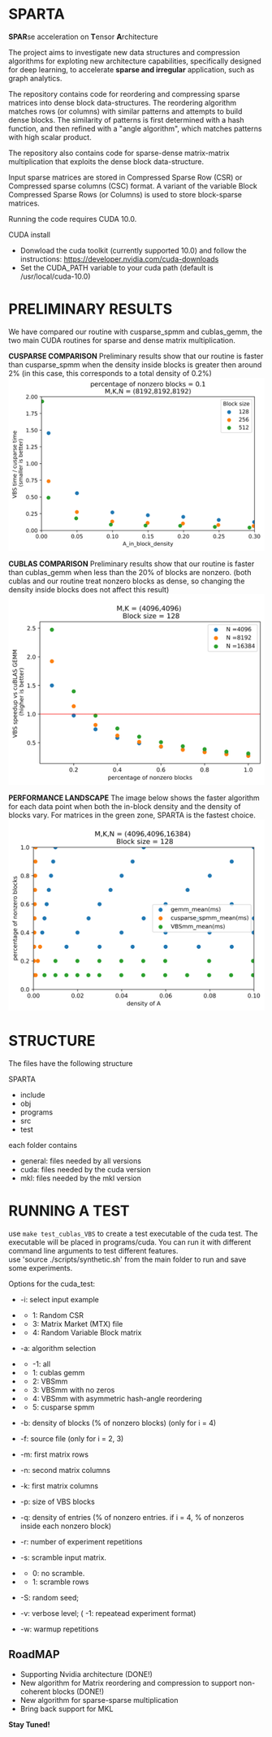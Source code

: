 # SPARTA
**SPAR**se acceleration on **T**ensor **A**rchitecture

The project aims to investigate new data structures and compression algorithms for exploting new architecture capabilities, specifically designed for deep learning, to accelerate **sparse and irregular** application, such as graph analytics.

The repository contains code for reordering and compressing sparse matrices into dense block data-structures.
The reordering algorithm matches rows (or columns) with similar patterns and attempts to build dense blocks. 
The similarity of patterns is first determined with a hash function, and then refined with a "angle algorithm", which matches patterns with high scalar product.

The repository also contains code for sparse-dense matrix-matrix multiplication that exploits the dense block data-structure.

Input sparse matrices are stored in Compressed Sparse Row (CSR) or Compressed sparse columns (CSC) format. 
A variant of the variable Block Compressed Sparse Rows (or Columns) is used to store block-sparse matrices. 

Running the code requires CUDA 10.0.

CUDA install
* Donwload the cuda toolkit (currently supported 10.0) and follow the instructions: https://developer.nvidia.com/cuda-downloads
* Set the CUDA_PATH variable to your cuda path (default is /usr/local/cuda-10.0)

# PRELIMINARY RESULTS
We have compared our routine with cusparse_spmm and cublas_gemm, the two main CUDA routines for sparse and dense matrix multiplication.

**CUSPARSE COMPARISON**
Preliminary results show that our routine is faster than cusparse_spmm when the density inside blocks is greater then around 2% (in this case, this corresponds to a total density of 0.2%)
![](/images/performance_experiment/VBS_vs_spmm_A8192_B_8192_fixed_blockdensity_0.1.jpg)


**CUBLAS COMPARISON**
Preliminary results show that our routine is faster than cublas_gemm when less than the 20% of blocks are nonzero. 
(both cublas and our routine treat nonzero blocks as dense, so changing the density inside blocks does not affect this result)
![](/images/performance_experiment_v2/VBS_vs_gemm_A4096_B_16384Block_size_128_varying_Block_density.jpg)


**PERFORMANCE LANDSCAPE**
The image below shows the faster algorithm for each data point when both the in-block density and the density of blocks vary.
For matrices in the green zone, SPARTA is the fastest choice. 
![](/images/performance_experiment_v2/scatter_performance_plot.jpg)

# STRUCTURE

The files have the following structure

SPARTA
* include
* obj
* programs 
* src
* test   

each folder contains 
* general: files needed by all versions
* cuda: files needed by the cuda version
* mkl: files needed by the mkl version


# RUNNING A TEST

use `make test_cublas_VBS` to create a test executable of the cuda test. The executable will be placed in programs/cuda. You can run it with different command line arguments to test different features.  
use 'source ./scripts/synthetic.sh' from the main folder to run and save some experiments. 

Options for the cuda_test:

* -i: select input example
* * 1: Random CSR
* * 3: Matrix Market (MTX) file
* * 4: Random Variable Block matrix
      
* -a: algorithm selection
* * -1: all
* * 1: cublas gemm
* * 2: VBSmm
* * 3: VBSmm with no zeros
* * 4: VBSmm with asymmetric hash-angle reordering
* * 5: cusparse spmm

* -b: density of blocks (% of nonzero blocks) (only for i = 4)

* -f: source file (only for i = 2, 3)

* -m: first matrix rows

* -n: second matrix columns

* -k: first matrix columns

* -p: size of VBS blocks

* -q: density of entries (% of nonzero entries. if i = 4, % of nonzeros inside each nonzero block)

* -r: number of experiment repetitions

* -s: scramble input matrix. 
* * 0: no scramble. 
* * 1: scramble rows

* -S: random seed;

* -v: verbose level; ( -1: repeatead experiment format) 

* -w: warmup repetitions
      
## RoadMAP
* Supporting Nvidia architecture (DONE!)
* New algorithm for Matrix reordering and compression to support non-coherent blocks (DONE!)
* New algorithm for sparse-sparse multiplication
* Bring back support for MKL

**Stay Tuned!**
